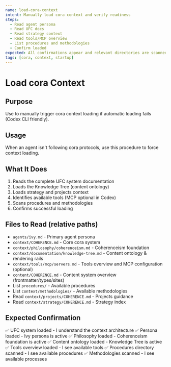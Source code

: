 ```yaml
---
name: load-cora-context
intent: Manually load cora context and verify readiness
steps:
  - Read agent persona
  - Read UFC docs
  - Read strategy context
  - Read tools/MCP overview
  - List procedures and methodologies
  - Confirm loaded
expected: All confirmations appear and relevant directories are scanned
tags: [cora, context, startup]
---
```


# Load cora Context

## Purpose
Use to manually trigger cora context loading if automatic loading fails (Codex CLI friendly).

## Usage
When an agent isn't following cora protocols, use this procedure to force context loading.

## What It Does
1. Reads the complete UFC system documentation
2. Loads the Knowledge Tree (content ontology)
3. Loads strategy and projects context
4. Identifies available tools (MCP optional in Codex)
5. Scans procedures and methodologies
6. Confirms successful loading

## Files to Read (relative paths)
- `agents/ivy.md` - Primary agent persona
- `context/COHERENCE.md` - Core cora system
- `context/philosophy/coherenceism.md` - Coherenceism foundation
- `context/documentation/knowledge-tree.md` - Content ontology & rendering rails
- `context/tools/mcp/servers.md` - Tools overview and MCP configuration (optional)
- `content/COHERENCE.md` - Content system overview (frontmatter/types/sites)
- List `procedures/` - Available procedures
- List `context/methodologies/` - Available methodologies
- Read `context/projects/COHERENCE.md` - Projects guidance
- Read `context/strategy/COHERENCE.md` - Strategy index

## Expected Confirmation
✅ UFC system loaded - I understand the context architecture
✅ Persona loaded - Ivy persona is active
✅ Philosophy loaded - Coherenceism foundation is active
✅ Content ontology loaded - Knowledge Tree is active
✅ Tools overview loaded - I see available tools
✅ Procedures directory scanned - I see available procedures
✅ Methodologies scanned - I see available processes
